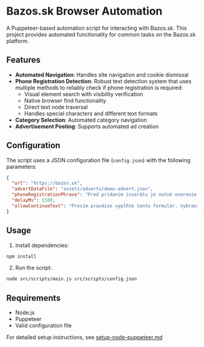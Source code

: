 # Bazos.sk Browser Automation

A Puppeteer-based automation script for interacting with Bazos.sk. This project provides automated functionality for common tasks on the Bazos.sk platform.

## Features

- **Automated Navigation**: Handles site navigation and cookie dismissal
- **Phone Registration Detection**: Robust text detection system that uses multiple methods to reliably check if phone registration is required:
  - Visual element search with visibility verification
  - Native browser find functionality
  - Direct text node traversal
  - Handles special characters and different text formats
- **Category Selection**: Automated category navigation
- **Advertisement Posting**: Supports automated ad creation

## Configuration

The script uses a JSON configuration file (`config.json`) with the following parameters:

```json
{
  "url": "https://bazos.sk",
  "advertDataFile": "assets/adverts/demo-advert.json",
  "phoneRegistrationPhrase": "Pred pridaním inzerátu je nutné overenie mobilného telefónu",
  "delayMs": 1500,
  "allowContinueText": "Prosím pravdivo vyplňte tento formulár. Vybraním správnej kategórie zvýšite efektívnosť vášho inzerátu."
}
```

## Usage

1. Install dependencies:
```bash
npm install
```

2. Run the script:
```bash
node src/scripts/main.js src/scripts/config.json
```

## Requirements

- Node.js
- Puppeteer
- Valid configuration file

For detailed setup instructions, see [setup-node-puppeteer.md](docs/setup-node-puppeteer.md)
